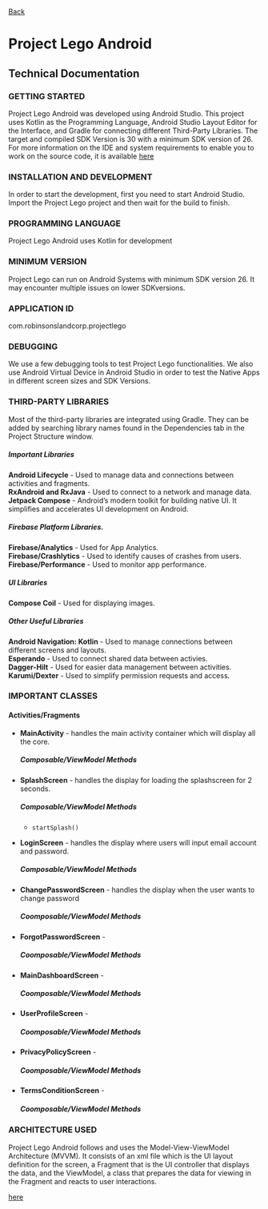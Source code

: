 [Back](./README.md)


# Project Lego Android

## Technical Documentation

### GETTING STARTED

Project Lego Android was developed using Android Studio. This project uses Kotlin as the Programming Language, Android Studio Layout Editor for the Interface, and Gradle for connecting different Third-Party Libraries. The target and compiled SDK Version is 30 with a minimum SDK version of 26.
For more information on the IDE and system requirements to enable you to work on the source code, it is available [here](https://developer.android.com/)

### INSTALLATION AND DEVELOPMENT

In order to start the development, first you need to start Android Studio. Import the Project Lego project and then wait for the build to finish.

### PROGRAMMING LANGUAGE

Project Lego Android uses Kotlin for development

### MINIMUM VERSION

Project Lego can run on Android Systems with minimum SDK version 26. It may encounter multiple issues on lower SDKversions.

### APPLICATION ID

com.robinsonslandcorp.projectlego

### DEBUGGING

We use a few debugging tools to test Project Lego functionalities.
We also use Android Virtual Device in Android Studio in order to test the Native Apps in different screen sizes and SDK Versions. 

### THIRD-PARTY LIBRARIES

Most of the third-party libraries are integrated using Gradle. They can be added by searching library names found in the Dependencies tab in the Project Structure window.

##### Important Libraries
**Android Lifecycle** - Used to manage data and connections between activities and fragments.  
**RxAndroid and RxJava** - Used to connect to a network and manage data.   
**Jetpack Compose** - Android’s modern toolkit for building native UI. It simplifies and accelerates UI development on Android.

##### Firebase Platform Libraries.  
**Firebase/Analytics** - Used for App Analytics.  
**Firebase/Crashlytics** - Used to identify causes of crashes from users.  
**Firebase/Performance** - Used to monitor app performance.  

##### UI Libraries
**Compose Coil** - Used for displaying images.  

##### Other Useful Libraries 
**Android Navigation: Kotlin** - Used to manage connections between different screens and layouts.  
**Esperando** - Used to connect shared data between activies.  
**Dagger-Hilt** - Used for easier data management between activities.  
**Karumi/Dexter** - Used to simplify permission requests and access.  

### IMPORTANT CLASSES

#### Activities/Fragments

- **MainActivity** - handles the main activity container which will display all the core.
  ##### Composable/ViewModel Methods

- **SplashScreen** - handles the display for loading the splashscreen for 2 seconds.
  ##### Composable/ViewModel Methods
  - `startSplash()`  

- **LoginScreen** - handles the display where users will input email account and password.
  ##### Composable/ViewModel Methods

 
- **ChangePasswordScreen** - handles the display when the user wants to change password
  ##### Coomposable/ViewModel Methods

  
- **ForgotPasswordScreen** - 
  ##### Coomposable/ViewModel Methods
  
  
- **MainDashboardScreen** - 
  ##### Coomposable/ViewModel Methods
  
  
- **UserProfileScreen** - 
  ##### Coomposable/ViewModel Methods
  
  
- **PrivacyPolicyScreen** - 
  ##### Coomposable/ViewModel Methods
  
  
- **TermsConditionScreen** - 
  ##### Coomposable/ViewModel Methods
  


### ARCHITECTURE USED

Project Lego Android follows and uses the Model-View-ViewModel Architecture (MVVM). It consists of an xml file which is the UI layout definition for the screen, a Fragment that is the UI controller that displays the data, and the ViewModel, a class that prepares the data for viewing in the Fragment and reacts to user interactions.

[here](https://drive.google.com/file/d/1ikD6dEHvLZIGkIyTN_1Zs-iRh_RnZbgy/view?usp=sharing)
